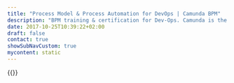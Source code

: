```yaml
---
title: "Process Model & Process Automation for DevOps | Camunda BPM"
description: "BPM training & certification for Dev-Ops. Camunda is the leader for workflow automation & business process model management. Get your 30 day trial today."
date: 2017-10-25T10:39:22+02:00
draft: false
contact: true
showSubNavCustom: true
mycontent: static
---
```

{{<training-single
name="Camunda BPM DevOps"
namede="Camunda BPM für DevOps"
category="developer"
targetgroup="DevOps Engineers, System Administrators, Operators"
courseoverview="<p>In this 2-day training you will learn everything about how to set up, configure, operate and monitor Camunda BPM successfully in different system environments and architectures. Based on our best practices we will give you hands-on advice in operational key decisions and in how to model & automate your processes for easier operations.</p>"
agenda="<h3>Installing and configuring Camunda BPM</h3><ul><li>Sizing the production environment</li><li>Camunda BPM installation</li><li>Database setup</li><li>Integration into your environment</li><li>Securing Camunda BPM</li><li>Clustering</li><li>Deployment</li><li>Multi Tenancy</li><li>Performance tuning possibilities</li></ul><h3>Operations</h3><ul><li>Monitoring and intervention</li><li>Integration into alarming</li><li>Backup Camunda BPM</li></ul><h3>Modeling for Easier Operations</h3><ul><li>Transactions in workflows</li><li>Dealing with exceptions</li><li>Modeling Best Practices</li></ul><h3>Updates & Upgrades </h3><ul><li>Release strategy</li><li>Update Camunda BPM</li><li>Process versioning and version migration</li><li>Migration support</li></ul>"
coursegoals="<p>The goal of this 2-day training is to give you detailed insights in how to setup and maintain Camunda BPM in different system environments and devops scenarios as well as show you how to deploy, automate, and monitor your individual process applications.</p>"
prerequisites="Experience with setting up enterprise systems and IT operations."
duration="2 days "
certificate="Certificate of completion "
pricing="1290€">}}